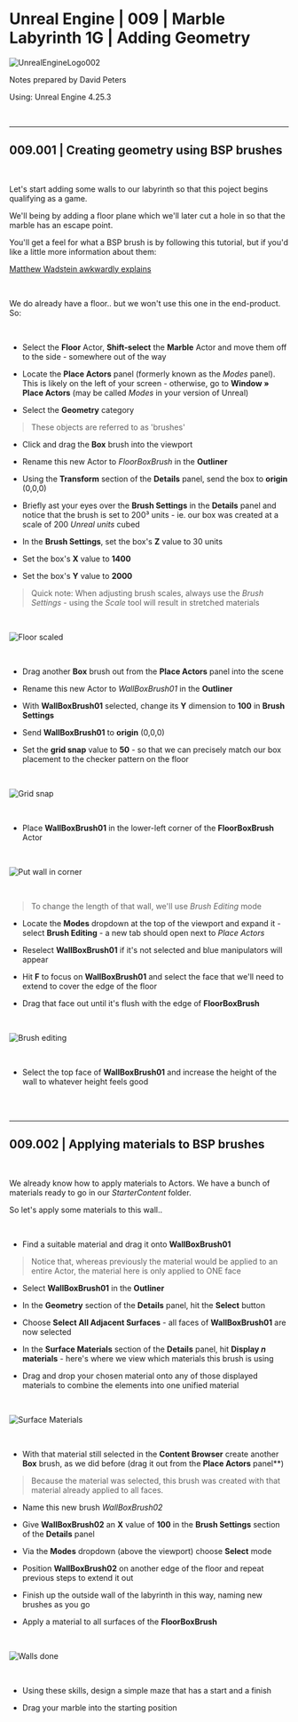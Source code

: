 # Unreal Engine | 009 | Marble Labyrinth 1G | Adding Geometry

![UnrealEngineLogo002](https://user-images.githubusercontent.com/36719180/90347960-a4e68900-e087-11ea-9349-f5a59105b4d2.png)


Notes prepared by David Peters

Using: Unreal Engine 4.25.3 

<br>

---

## 009.001 | Creating geometry using BSP brushes

<br>

Let's start adding some walls to our labyrinth so that this poject begins qualifying as a game.

We'll being by adding a floor plane which we'll later cut a hole in so that the marble has an escape point.

You'll get a feel for what a BSP brush is by following this tutorial, but if you'd like a little more information about them:

[Matthew Wadstein awkwardly explains](https://www.youtube.com/watch?v=3Kc2VzxBFqQ&ab_channel=MathewWadstein)

<br>

We do already have a floor.. but we won't use this one in the end-product. So:

<br>

- Select the **Floor** Actor, **Shift-select** the **Marble** Actor and move them off to the side - somewhere out of the way

- Locate the **Place Actors** panel (formerly known as the *Modes* panel). This is likely on the left of your screen - otherwise, go to **Window » Place Actors** (may be called *Modes* in your version of Unreal)

- Select the **Geometry** category

> These objects are referred to as 'brushes' 

- Click and drag the **Box** brush into the viewport

- Rename this new Actor to *FloorBoxBrush* in the **Outliner**

- Using the **Transform** section of the **Details** panel, send the box to **origin** (0,0,0)

- Briefly ast your eyes over the **Brush Settings** in the **Details** panel and notice that the brush is set to 200³ units - ie. our box was created at a scale of 200 *Unreal units* cubed

- In the **Brush Settings**, set the box's **Z** value to 30 units

- Set the box's **X** value to **1400**

- Set the box's **Y** value to **2000**

> Quick note: When adjusting brush scales, always use the *Brush Settings* - using the *Scale* tool will result in stretched materials

<br>

![Floor scaled](https://user-images.githubusercontent.com/36719180/93279318-0e8abc00-f81b-11ea-9c69-99a7f757e90e.png)


<br>

- Drag another **Box** brush out from the **Place Actors** panel into the scene

- Rename this new Actor to *WallBoxBrush01* in the **Outliner**

- With **WallBoxBrush01** selected, change its **Y** dimension to **100** in **Brush Settings**

- Send **WallBoxBrush01** to **origin** (0,0,0)

- Set the **grid snap** value to **50** - so that we can precisely match our box placement to the checker pattern on the floor

<br>

![Grid snap](https://user-images.githubusercontent.com/36719180/93279913-8e655600-f81c-11ea-96bf-71964819214d.png)

<br>

- Place **WallBoxBrush01** in the lower-left corner of the **FloorBoxBrush** Actor

<br>

![Put wall in corner](https://user-images.githubusercontent.com/36719180/93281799-fae25400-f820-11ea-8c1b-86c32eaea14f.png)

<br>

> To change the length of that wall, we'll use *Brush Editing* mode

- Locate the **Modes** dropdown at the top of the viewport and expand it - select **Brush Editing** - a new tab should open next to *Place Actors*

- Reselect **WallBoxBrush01** if it's not selected and blue manipulators will appear

- Hit **F** to focus on **WallBoxBrush01** and select the face that we'll need to extend to cover the edge of the floor

- Drag that face out until it's flush with the edge of **FloorBoxBrush**

<br>

![Brush editing](https://user-images.githubusercontent.com/36719180/93282552-c079b680-f822-11ea-98b0-0af8b3ad92dc.png)

<br>

- Select the top face of **WallBoxBrush01** and increase the height of the wall to whatever height feels good

<br><br>

---

## 009.002 | Applying materials to BSP brushes

<br>

We already know how to apply materials to Actors. We have a bunch of materials ready to go in our *StarterContent* folder.

So let's apply some materials to this wall..

<br>

- Find a suitable material and drag it onto **WallBoxBrush01**

> Notice that, whereas previously the material would be applied to an entire Actor, the material here is only applied to ONE face

- Select **WallBoxBrush01** in the **Outliner**

- In the **Geometry** section of the **Details** panel, hit the **Select** button

- Choose **Select All Adjacent Surfaces** - all faces of **WallBoxBrush01** are now selected

- In the **Surface Materials** section of the **Details** panel, hit **Display *n* materials** - here's where we view which materials this brush is using

- Drag and drop your chosen material onto any of those displayed materials to combine the elements into one unified material

<br>

![Surface Materials](https://user-images.githubusercontent.com/36719180/93283993-c3c27180-f825-11ea-957f-64f54cd3924a.png)

<br>

- With that material still selected in the **Content Browser** create another **Box** brush, as we did before (drag it out from the **Place Actors** panel**)

> Because the material was selected, this brush was created with that material already applied to all faces.

- Name this new brush *WallBoxBrush02*

- Give **WallBoxBrush02** an **X** value of **100** in the **Brush Settings** section of the **Details** panel

- Via the **Modes** dropdown (above the viewport) choose **Select** mode

- Position **WallBoxBrush02** on another edge of the floor and repeat previous steps to extend it out

- Finish up the outside wall of the labyrinth in this way, naming new brushes as you go

- Apply a material to all surfaces of the **FloorBoxBrush**

<br>

![Walls done](https://user-images.githubusercontent.com/36719180/93285305-acd14e80-f828-11ea-93bb-76be82590e04.png)

<br>

- Using these skills, design a simple maze that has a start and a finish

- Drag your marble into the starting position







